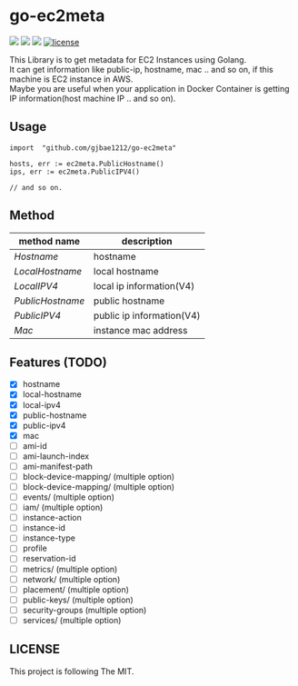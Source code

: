 # go-ec2meta
<p align="left"> 
<a href="https://hits.seeyoufarm.com"/><img src="https://hits.seeyoufarm.com/api/count/incr/badge.svg?url=https://github.com/gjbae1212/go-ec2meta"/></a>
<a href="https://goreportcard.com/report/github.com/gjbae1212/go-ec2meta"><img src="https://goreportcard.com/badge/github.com/gjbae1212/go-ec2meta"/></a>
<a href="https://godoc.org/github.com/gjbae1212/go-ec2meta"><img src="https://godoc.org/github.com/gjbae1212/go-ec2meta?status.svg"/></a>
<a href="/LICENSE"><img src="https://img.shields.io/badge/license-MIT-GREEN.svg" alt="license"/></a>
</p>

This Library is to get metadata for EC2 Instances using Golang.  
It can get information like public-ip, hostname, mac .. and so on, if this machine is EC2 instance in AWS.  
Maybe you are useful when your application in Docker Container is getting IP information(host machine IP .. and so on).  
## Usage
```golang
import  "github.com/gjbae1212/go-ec2meta"

hosts, err := ec2meta.PublicHostname()
ips, err := ec2meta.PublicIPV4()

// and so on.
```

## Method
| method name | description |
| ------------|-------------|
| *Hostname*  | hostname |
| *LocalHostname*  | local hostname |
| *LocalIPV4*  | local ip information(V4) |
| *PublicHostname*  | public hostname |
| *PublicIPV4*  | public ip information(V4) |
| *Mac*  | instance mac address |


## Features (TODO)
* [X] hostname 
* [X] local-hostname
* [X] local-ipv4
* [X] public-hostname
* [X] public-ipv4
* [X] mac
* [ ] ami-id
* [ ] ami-launch-index
* [ ] ami-manifest-path
* [ ] block-device-mapping/ (multiple option)
* [ ] block-device-mapping/ (multiple option)
* [ ] events/ (multiple option)
* [ ] iam/ (multiple option)
* [ ] instance-action
* [ ] instance-id
* [ ] instance-type
* [ ] profile
* [ ] reservation-id
* [ ] metrics/ (multiple option)
* [ ] network/ (multiple option)
* [ ] placement/ (multiple option)
* [ ] public-keys/ (multiple option)
* [ ] security-groups (multiple option)
* [ ] services/ (multiple option)   
 
## LICENSE
This project is following The MIT.  
